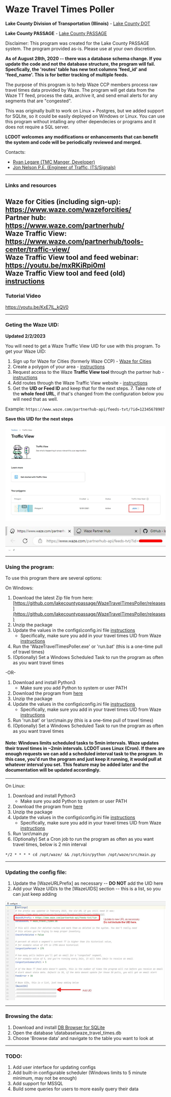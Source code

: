 # Waze Travel Times Poller
**Lake County Division of Transportation (Illinois)** - [Lake County DOT](https://www.lakecountyil.gov/transportation)

**Lake County PASSAGE** - [Lake County PASSAGE](https://www.lakecountypassage.com)

Disclaimer: This program was created for the Lake County PASSAGE system. The program provided as-is. Please use at your own discretion.

**As of August 28th, 2020 -- there was a database schema change. If you update the code and not the database structure,
the program will fail. Specfically, the 'routes' table has new text columns 'feed_id' and 'feed_name'. This is for better tracking of
multiple feeds.**

The purpose of this program is to help Waze CCP members process raw travel times data
provided by Waze. The program will get data from the Waze TT feed, process the data, archive it,
and send email alerts for any segments that are "congested".

This was originally built to work on Linux + Postgres, but we added support for SQLite, 
so it could be easily deployed on Windows or Linux. You can use this program without intalling any other dependecies or programs and it does not require a SQL server.

**LCDOT welcomes any modifications or enhancements that can benefit the system and code will be 
periodically reviewed and merged.**

Contacts:
- [Ryan Legare (TMC Manger, Developer)](mailto:rlegare@lakecountyil.gov?subject=[GitHub%20Waze%20TT%20Poller]) 
- [Jon Nelson P.E. (Engineer of Traffic, ITS/Signals)](mailto:jpnelson@lakecountyil.govsubject=[GitHub%20Waze%20TT%20Poller])

---

### Links and resources

Waze for Cities (including sign-up): https://www.waze.com/wazeforcities/ \
Partner hub: https://www.waze.com/partnerhub/ \
Waze Traffic View: https://www.waze.com/partnerhub/tools-center/traffic-view/ \
Waze Traffic View tool and feed webinar: https://youtu.be/mxRKiRpi0mI \
Waze Traffic View tool and feed (old) [instructions](https://github.com/lakecountypassage/WazeTravelTimesPoller/blob/master/docs/Traffic%20View%20Tool%20and%20Feed.pdf)
---

### Tutorial Video
https://youtu.be/KxE7lL_kQV0

---

### Geting the Waze UID:

**Updated 2/2/2023**

You will need to get a Waze Traffic View UID for use with this program.
To get your Waze UID:
1. Sign up for Waze for Cities (formerly Waze CCP) - [Waze for Cities](https://www.waze.com/wazeforcities/)
2. Create a polygon of your area - [instructions](https://support.google.com/waze/partners/answer/10454161?hl=en)
2. Request access to the Waze **Traffic View tool** through the partner hub - [instructions](https://support.google.com/waze/partners/answer/10618174?hl=en&ref_topic=10616686)
5. Add routes through the Waze Traffic View website - [instructions](https://support.google.com/waze/partners/answer/7246755?hl=en#zippy=%2Croute-watchlist-feed)
6. Get the **UID or Feed ID** and keep that for the next steps. 
   7. Take note of the **whole feed URL**, if that's changed from the configuration below you will need that as well.

Example: `https://www.waze.com/partnerhub-api/feeds-tvt/?id=12345678987`

**Save this UID for the next steps**

![waze_feed_url_1](https://github.com/lakecountypassage/WazeTravelTimesPoller/blob/master/docs/waze_feed_url_1.jpg)


![waze_feed_url_2](https://github.com/lakecountypassage/WazeTravelTimesPoller/blob/master/docs/waze_feed_url_2.jpg)

---

### Using the program: 

To use this program there are several options:

On Windows:
1. Download the latest Zip file from here: [https://github.com/lakecountypassage/WazeTravelTimesPoller/releases](https://github.com/lakecountypassage/WazeTravelTimesPoller/releases)
2. Unzip the package
3. Update the values in the configs\config.ini file [instructions](#updating-the-config-file-)
    - Specifically, make sure you add in your travel times UID from Waze [instructions](#geting-the-waze-uid-)
4. Run the 'WazeTravelTimesPoller.exe' or 'run.bat' (this is a one-time pull of travel times)
5. (Optionally) Set a Windows Scheduled Task to run the program as often as you want travel times

-OR-

1. Download and install Python3
    - Make sure you add Python to system or user PATH
2. Download the program from [here](https://github.com/lakecountypassage/WazeTravelTimesPoller/archive/refs/heads/master.zip)
3. Unzip the package
4. Update the values in the configs\config.ini file [instructions](#updating-the-config-file-)
    - Specifically, make sure you add in your travel times UID from Waze [instructions](#geting-the-waze-uid-)
4. Run 'run.bat' or \src\main.py (this is a one-time pull of travel times)
5. (Optionally) Set a Windows Scheduled Task to run the program as often as you want travel times

#### Note: Windows limits scheduled tasks to 5min intervals. Waze updates their travel times in ~2min intervals. LCDOT uses Linux (Cron). If there are enough requests we can add a scheduled interval task to the program. In this case, you'd run the program and just keep it running, it would pull at whatever interval you set. This feature may be added later and the documentation will be updated accordingly. 

---

On Linux:
1. Download and install Python3
    - Make sure you add Python to system or user PATH
2. Download the program from [here](https://github.com/lakecountypassage/WazeTravelTimesPoller/archive/refs/heads/master.zip)
3. Unzip the package
4. Update the values in the configs\config.ini file [instructions](#updating-the-config-file-)
    - Specifically, make sure you add in your travel times UID from Waze [instructions](#geting-the-waze-uid-)
4. Run \src\main.py
5. (Optionally) Set a Cron job to run the program as often as you want travel times, below is 2 min interval

`*/2 * * * * cd /opt/waze/ && /opt/bin/python /opt/waze/src/main.py`

---

### Updating the config file:

1. Update the [WazeURLPrefix] as necessary -- **DO NOT** add the UID here
2. Add your Waze UID/s to the [WazeUIDS] section -- this is a list, so you can just keep adding

![waze_config](https://github.com/lakecountypassage/WazeTravelTimesPoller/blob/master/docs/waze_config.jpg)

---

### Browsing the data:
1. Download and install [DB Browser for SQLite](https://sqlitebrowser.org/)
2. Open the database \database\waze_travel_times.db
3. Choose 'Browse data' and navigate to the table you want to look at

---

### TODO:
1. Add user interface for updating configs
2. Add built-in configurable scheduler (Windows limits to 5 minute minimum, may not be enough)
3. Add support for MSSQL
4. Build some queries for users to more easily query their data
